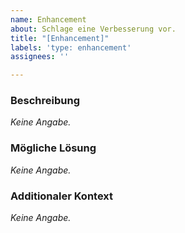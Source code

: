 ```yaml
---
name: Enhancement
about: Schlage eine Verbesserung vor.
title: "[Enhancement]"
labels: 'type: enhancement'
assignees: ''

---
```


### Beschreibung
*Keine Angabe.*

### Mögliche Lösung
*Keine Angabe.*

### Additionaler Kontext
*Keine Angabe.*
